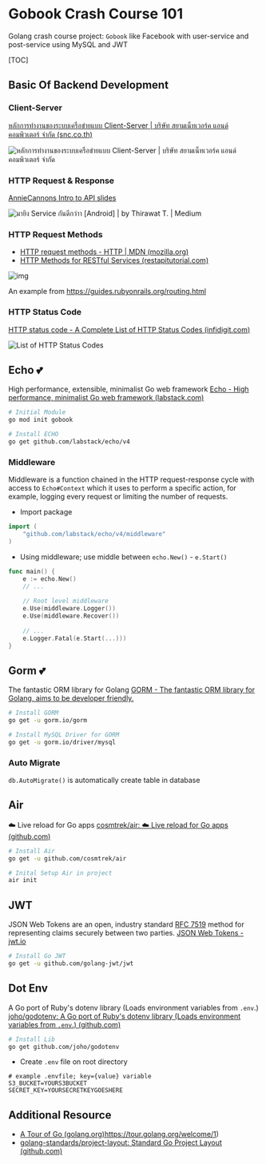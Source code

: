 # Gobook Crash Course 101
 Golang crash course project: `Gobook` like Facebook  with user-service and post-service using MySQL and JWT

[TOC]

## Basic Of Backend Development

### Client-Server

[หลักการทำงานของระบบเครือข่ายแบบ Client-Server | บริษัท สยามเน็ทเวอร์ค แอนด์ คอมพิวเตอร์ จำกัด (snc.co.th)](https://www.snc.co.th/Article/Detail/111211/หลักการทำงานของระบบเครือข่ายแบบ-Client-Server)

![หลักการทำงานของระบบเครือข่ายแบบ Client-Server | บริษัท สยามเน็ทเวอร์ค แอนด์  คอมพิวเตอร์ จำกัด](https://www.snc.co.th/upload/20862/4oXmPmOvoi.png)

### HTTP Request & Response

[AnnieCannons Intro to API slides](http://anniecannons.github.io/ac-introduction-to-apis/#/)

![มายิง Service กันดีกว่าา [Android] | by Thirawat T. | Medium](http://anniecannons.github.io/ac-introduction-to-apis/img/sparkholder-api.png)

### HTTP Request Methods

- [HTTP request methods - HTTP | MDN (mozilla.org)](https://developer.mozilla.org/en-US/docs/Web/HTTP/Methods)
- [HTTP Methods for RESTful Services (restapitutorial.com)](https://www.restapitutorial.com/lessons/httpmethods.html)

![img](https://miro.medium.com/max/1324/1*OdQfB6npJJtjMDDoRzehVw.png)

An example from https://guides.rubyonrails.org/routing.html

### HTTP Status Code

[HTTP status code - A Complete List of HTTP Status Codes (infidigit.com)](https://www.infidigit.com/blog/http-status-codes/)

![List of HTTP Status Codes](https://www.infidigit.com/wp-content/uploads/2019/12/20191227_012601_0000.png)

## Echo 💕

High performance, extensible, minimalist Go web framework [Echo - High performance, minimalist Go web framework (labstack.com)](https://echo.labstack.com/)

```bash
# Initial Module
go mod init gobook

# Install ECHO
go get github.com/labstack/echo/v4
```

### Middleware

Middleware is a function chained in the HTTP request-response cycle with access to `Echo#Context` which it uses to perform a specific action, for example, logging every request or limiting the number of requests.

- Import package

```go
import (
	"github.com/labstack/echo/v4/middleware"
)
```

- Using middleware; use middle between `echo.New()` - `e.Start()`

```go
func main() {
    e := echo.New()
    // ...
    
    // Root level middleware
    e.Use(middleware.Logger())
    e.Use(middleware.Recover())
    
    // ...
    e.Logger.Fatal(e.Start(...)))
}
```

## Gorm 💕

The fantastic ORM library for Golang [GORM - The fantastic ORM library for Golang, aims to be developer friendly.](https://gorm.io/index.html)

```bash
# Install GORM
go get -u gorm.io/gorm

# Install MySQL Driver for GORM
go get -u gorm.io/driver/mysql
```

### Auto Migrate

`db.AutoMigrate()` is automatically create table in database  

## Air

☁️ Live reload for Go apps [cosmtrek/air: ☁️ Live reload for Go apps (github.com)](https://github.com/cosmtrek/air)

```bash
# Install Air
go get -u github.com/cosmtrek/air

# Inital Setup Air in project
air init
```

## JWT

JSON Web Tokens are an open, industry standard [RFC 7519](https://tools.ietf.org/html/rfc7519) method for representing claims securely between two parties. [JSON Web Tokens - jwt.io](https://jwt.io/)

```bash
# Install Go JWT
go get -u github.com/golang-jwt/jwt
```

## Dot Env

A Go port of Ruby's dotenv library (Loads environment variables from `.env`.) [joho/godotenv: A Go port of Ruby's dotenv library (Loads environment variables from `.env`.) (github.com)](https://github.com/joho/godotenv)

```bash
# Install Lib
go get github.com/joho/godotenv
```

- Create `.env` file on root directory

```
# example .envfile; key={value} variable
S3_BUCKET=YOURS3BUCKET
SECRET_KEY=YOURSECRETKEYGOESHERE
```

## Additional Resource

- [A Tour of Go (golang.org)](https://tour.golang.org/welcome/1)https://tour.golang.org/welcome/1)
- [golang-standards/project-layout: Standard Go Project Layout (github.com)](https://github.com/golang-standards/project-layout)

